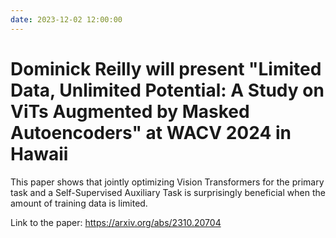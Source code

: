 ```yaml
---
date: 2023-12-02 12:00:00
---
```


# Dominick Reilly will present "Limited Data, Unlimited Potential: A Study on ViTs Augmented by Masked Autoencoders" at WACV 2024 in Hawaii

This paper shows that jointly optimizing Vision Transformers for the primary task and a Self-Supervised Auxiliary Task is surprisingly beneficial when the amount of training data is limited.

Link to the paper: https://arxiv.org/abs/2310.20704
